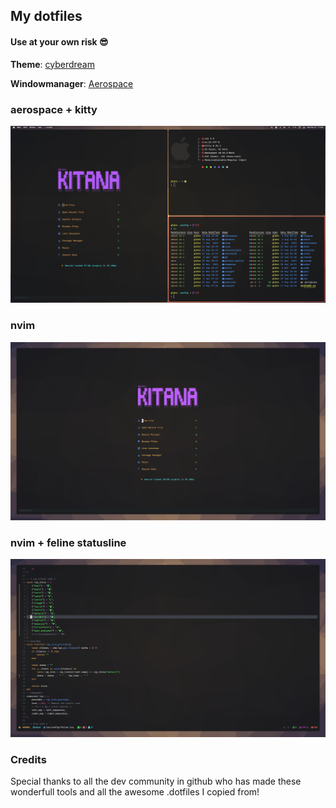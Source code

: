 ## My dotfiles

#### Use at your own risk 😎

**Theme**: [cyberdream](https://github.com/scottmckendry/cyberdream.nvim)

**Windowmanager**: [Aerospace](https://github.com/nikitabobko/AeroSpace)

### aerospace + kitty

![Desktop](shots/desktop.png)

### nvim

![nvim](shots/nvim.png)

### nvim + feline statusline

![Feline](shots/feline.png)

### Credits

Special thanks to all the dev community in github who has made these wonderfull tools and all the awesome .dotfiles I copied from!
